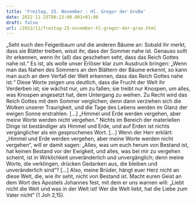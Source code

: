 ```yaml
---
title: 'Freitag, 25. November : Hl. Gregor der Große'
date: 2022-11-25T08:23:00.001+01:00
draft: false
url: /2022/11/freitag-25-november-hl-gregor-der-groe.html
---
```


„Seht euch den Feigenbaum und die anderen Bäume an: Sobald ihr merkt, dass sie Blätter treiben, wisst ihr, dass der Sommer nahe ist. Genauso sollt ihr erkennen, wenn ihr (all) das geschehen seht, dass das Reich Gottes nahe ist.“ Es ist, als wolle unser Erlöser klar zum Ausdruck bringen: „Wenn man das Nahen des Sommers an den Blättern der Bäume erkennt, so kann man auch an dem Verfall der Welt erkennen, dass das Reich Gottes nahe ist.“ Diese Worte zeigen uns deutlich, dass die Frucht der Welt ihr Verderben ist; sie wächst nur, um zu fallen; sie treibt nur Knospen, um alles, was Knospen angesetzt hat, dem Untergang zu weihen. Zu Recht wird das Reich Gottes mit dem Sommer verglichen; denn dann verziehen sich die Wolken unserer Traurigkeit, und die Tage des Lebens werden im Glanz der ewigen Sonne erstrahlen. \[…\] „Himmel und Erde werden vergehen, aber meine Worte werden nicht vergehen.“ Nichts im Bereich der materiellen Dinge ist beständiger als Himmel und Erde, und auf Erden ist nichts vergänglicher als ein gesprochenes Wort. \[…\] Wenn der Herr erklärt: „Himmel und Erde werden vergehen, aber meine Worte werden nicht vergehen“, will er damit sagen: „Alles, was um euch herum von Bestand ist, hat keinen Bestand vor der Ewigkeit, und alles, was bei mir zu vergehen scheint, ist in Wirklichkeit unveränderlich und unvergänglich; denn meine Worte, die verklingen, drücken Gedanken aus, die bleiben und unveränderlich sind“? \[…\] Also, meine Brüder, hängt euer Herz nicht an diese Welt, die, wie ihr seht, nicht von Bestand ist. Macht euren Geist an dem Wort des Apostels Johannes fest, mit dem er uns warnen will: „Liebt nicht die Welt und was in der Welt ist! Wer die Welt liebt, hat die Liebe zum Vater nicht“ (1 Joh 2,15).